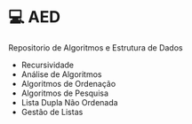 # 💻 AED

Repositorio de Algoritmos e Estrutura de Dados

- Recursividade
- Análise de Algoritmos
- Algoritmos de Ordenação
- Algoritmos de Pesquisa
- Lista Dupla Não Ordenada
- Gestão de Listas
